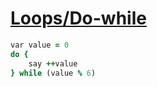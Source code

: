 [1]: http://rosettacode.org/wiki/Loops/Do-while

# [Loops/Do-while][1]

```ruby
var value = 0
do {
    say ++value
} while (value % 6)
```
